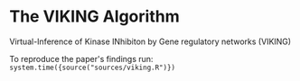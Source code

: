 # The VIKING Algorithm
Virtual-Inference of Kinase INhibiton by Gene regulatory networks (VIKING) 

To reproduce the paper's findings run:
```system.time({source("sources/viking.R")})```


